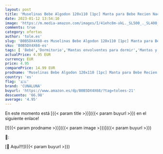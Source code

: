 ```yaml
---
layout: post
title: 'Muselinas Bebe Algodon 120x110 [1pc] Manta para Bebe Recien Nacido Color Cielo con Diseño Cunaluna | Mantita para Bebe Ideal para Carrito  Cuna  Cambiador  etc | Arrullo para Bebe  CUNALUNA '
date: 2023-01-12 13:54:10
image: 'https://m.media-amazon.com/images/I/41ehc8m-xkL._SL500_._SL400_.jpg'
comments: true
category: ofertas
author: 'tole.es'
slug: 'B0B5DX4X68-es Muselinas Bebe Algodon 120x110 [1pc] Manta para Bebe...'
sku: 'B0B5DX4X68-es'
tags: [ 'Bebé','Dormitorio','Mantas envolventes para dormir','Mantas y mantitas para bebés','Ropa de cama','bebe','cunaluna','🇪🇸', ]
actualPrice: 4.95 EUR
currency: EUR
price: 4.95
comparePrice: 14.99 EUR
prodname: 'Muselinas Bebe Algodon 120x110 [1pc] Manta para Bebe Recien Nacido Color Cielo con Diseño Cunaluna | Mantita para Bebe Ideal para Carrito  Cuna  Cambiador  etc | Arrullo para Bebe  CUNALUNA '
country: 'es'
flag: '🇪🇸'
brand: 'CUNALUNA'
buyurl: 'https://www.amazon.es/dp/B0B5DX4X68/?tag=tolees-21'
descuento: '66.98'
average: '4.95'
---
```


En este momento está [{{< param title >}}]({{< param buyurl >}}) en el siguiente enlace!

[![{{< param prodname >}}]({{< param image >}})]({{< param buyurl >}})

🔎:


[🛒 Aquí!!!]({{< param buyurl >}})
